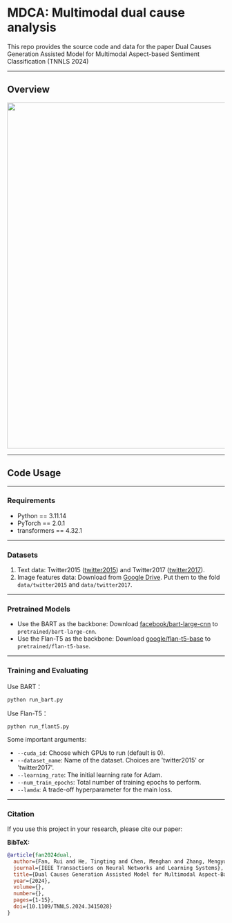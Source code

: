 # MDCA: Multimodal dual cause analysis

This repo provides the source code and data for the paper Dual Causes Generation Assisted Model for Multimodal Aspect-based Sentiment Classification (TNNLS 2024)

----------

## Overview

<p align="center">
  <img src="./framework.png" width="800"/>
</p>

----------

## Code Usage

----------

### Requirements

- Python == 3.11.14
- PyTorch == 2.0.1
- transformers == 4.32.1

----------

### Datasets
1. Text data: Twitter2015 ([twitter2015](data/twitter2015)) and Twitter2017 ([twitter2017](data/twitter2017)).
2. Image features data: Download from [Google Drive](https://drive.google.com/drive/folders/1F-cjyNCm57gpJd0Rt4zWJCjt_mvbOWwu?usp=sharing). Put them to the fold `data/twitter2015` and `data/twitter2017`.

----------

### Pretrained Models
- Use the BART as the backbone: Download [facebook/bart-large-cnn](https://huggingface.co/facebook/bart-large-cnn) to `pretrained/bart-large-cnn`.
- Use the Flan-T5 as the backbone: Download [google/flan-t5-base](https://huggingface.co/google/flan-t5-base) to `pretrained/flan-t5-base`.

----------

### Training and Evaluating 
Use BART：
```
python run_bart.py
```
Use Flan-T5：
```
python run_flant5.py
```
Some important arguments:
- `--cuda_id`: Choose which GPUs to run (default is 0).
- `--dataset_name`: Name of the dataset. Choices are 'twitter2015' or 'twitter2017'.
- `--learning_rate`: The initial learning rate for Adam.
- `--num_train_epochs`: Total number of training epochs to perform.
- `--lamda`: A trade-off hyperparameter for the main loss.

----------

### Citation

If you use this project in your research, please cite our paper:


**BibTeX:**

```bibtex
@article{fan2024dual,
  author={Fan, Rui and He, Tingting and Chen, Menghan and Zhang, Mengyuan and Tu, Xinhui and Dong, Ming},
  journal={IEEE Transactions on Neural Networks and Learning Systems}, 
  title={Dual Causes Generation Assisted Model for Multimodal Aspect-Based Sentiment Classification}, 
  year={2024},
  volume={},
  number={},
  pages={1-15},
  doi={10.1109/TNNLS.2024.3415028}
}
